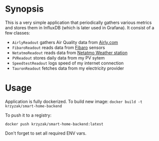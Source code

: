 # Synopsis

This is a very simple application that periodically gathers various metrics and stores them in InfluxDB (which is later used in Grafana).
It consist of a few classes:

- `AirlyReadout` gathers Air Quality data from <a href="https://airly.com">Airly.com</a>
- `FibaroReadout` reads data from <a href="https://fibaro.com">Fibaro</a> sensors
- `NetatmoReadout` reads data from <a href="https://netatmo.com">Netatmo Weather station</a>
- `PVReadout` stores daily data from my PV sytem
- `SpeedtestReadout` logs speed of my internet connection
- `TauronReadout` fetches data from my electricity provider

# Usage

Application is fully dockerized. To build new image:
```docker build -t krzyzak/smart-home-backend```

To push it to a registry:

```docker push krzyzak/smart-home-backend:latest```

Don't forget to set all required ENV vars.
